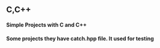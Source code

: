 <html>
<body>

<h2>C,C++</h2>

<h4><b>Simple Projects with C and C++</b></h4>
<h4>Some projects they have catch.hpp file. It used for testing</h4>

</body>
</html>
